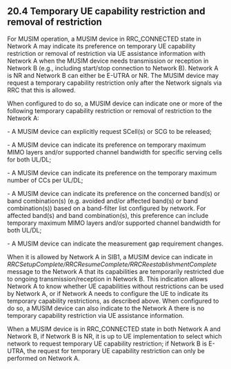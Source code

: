 ## 20.4 Temporary UE capability restriction and removal of restriction

For MUSIM operation, a MUSIM device in RRC_CONNECTED state in Network A
may indicate its preference on temporary UE capability restriction or
removal of restriction via UE assistance information with Network A when
the MUSIM device needs transmission or reception in Network B (e.g.,
including start/stop connection to Network B). Network A is NR and
Network B can either be E-UTRA or NR. The MUSIM device may request a
temporary capability restriction only after the Network signals via RRC
that this is allowed.

When configured to do so, a MUSIM device can indicate one or more of the
following temporary capability restriction or removal of restriction to
the Network A:

\- A MUSIM device can explicitly request SCell(s) or SCG to be released;

\- A MUSIM device can indicate its preference on temporary maximum MIMO
layers and/or supported channel bandwidth for specific serving cells for
both UL/DL;

\- A MUSIM device can indicate its preference on the temporary maximum
number of CCs per UL/DL;

\- A MUSIM device can indicate its preference on the concerned band(s)
or band combination(s) (e.g. avoided and/or affected band(s) or band
combination(s)) based on a band-filter list configured by network. For
affected band(s) and band combination(s), this preference can include
temporary maximum MIMO layers and/or supported channel bandwidth for
both UL/DL;

\- A MUSIM device can indicate the measurement gap requirement changes.

When it is allowed by Network A in SIB1, a MUSIM device can indicate in
*RRCSetupComplete/RRCResumeComplete/RRCReestablishmentComplete* message
to the Network A that its capabilities are temporarily restricted due to
ongoing transmission/reception in Network B. This indication allows
Network A to know whether UE capabilities without restrictions can be
used by Network A, or if Network A needs to configure the UE to indicate
its temporary capability restrictions, as described above. When
configured to do so, a MUSIM device can also indicate to the Network A
there is no temporary capability restriction via UE assistance
information.

When a MUSIM device is in RRC_CONNECTED state in both Network A and
Network B, if Network B is NR, it is up to UE implementation to select
which network to request temporary UE capability restriction; if Network
B is E-UTRA, the request for temporary UE capability restriction can
only be performed on Network A.